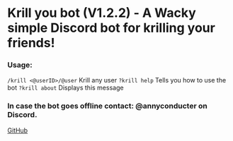 # Krill you bot (V1.2.2) - A Wacky simple Discord bot for krilling your friends!

### Usage:
`/krill <@userID>/@user` Krill any user
`?krill help` Tells you how to use the bot
`?krill about` Displays this message
### In case the bot goes offline contact: @annyconducter on Discord.

[GitHub](https://github.com/gameygu-0213/KrillYouBot)